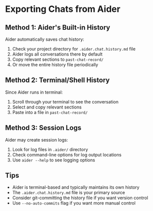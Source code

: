 # Exporting Chats from Aider

## Method 1: Aider's Built-in History
Aider automatically saves chat history:
1. Check your project directory for `.aider.chat.history.md` file
2. Aider logs all conversations there by default
3. Copy relevant sections to `past-chat-record/`
4. Or move the entire history file periodically

## Method 2: Terminal/Shell History
Since Aider runs in terminal:
1. Scroll through your terminal to see the conversation
2. Select and copy relevant sections
3. Paste into a file in `past-chat-record/`

## Method 3: Session Logs
Aider may create session logs:
1. Look for log files in `.aider/` directory
2. Check command-line options for log output locations
3. Use `aider --help` to see logging options

## Tips
- Aider is terminal-based and typically maintains its own history
- The `.aider.chat.history.md` file is your primary source
- Consider git-committing the history file if you want version control
- Use `--no-auto-commits` flag if you want more manual control

